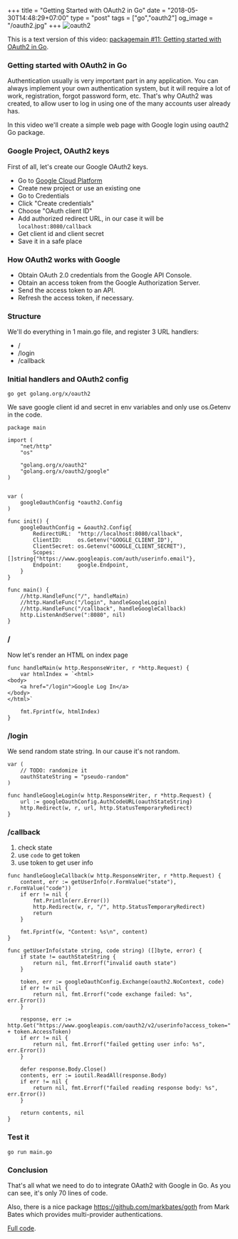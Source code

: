 +++
title = "Getting Started with OAuth2 in Go"
date = "2018-05-30T14:48:29+07:00"
type = "post"
tags = ["go","oauth2"]
og_image = "/oauth2.jpg"
+++
![oauth2](/oauth2.jpg)

This is a text version of this video: [packagemain #11: Getting started with OAuth2 in Go](https://youtu.be/OdyXIi6DGYw).

### Getting started with OAuth2 in Go

Authentication usually is very important part in any application. You can always implement your own authentication system, but it will require a lot of work, registration, forgot password form, etc. That's why OAuth2 was created, to allow user to log in using one of the many accounts user already has.

In this video we'll create a simple web page with Google login using oauth2 Go package.

### Google Project, OAuth2 keys

First of all, let's create our Google OAuth2 keys.

 - Go to [Google Cloud Platform](https://console.developers.google.com/)
 - Create new project or use an existing one
 - Go to Credentials
 - Click "Create credentials"
 - Choose "OAuth client ID"
 - Add authorized redirect URL, in our case it will be `localhost:8080/callback`
 - Get client id and client secret
 - Save it in a safe place

### How OAuth2 works with Google

 - Obtain OAuth 2.0 credentials from the Google API Console.
 - Obtain an access token from the Google Authorization Server.
 - Send the access token to an API.
 - Refresh the access token, if necessary.

### Structure

We'll do everything in 1 main.go file, and register 3 URL handlers:
 - /
 - /login
 - /callback

### Initial handlers and OAuth2 config

```
go get golang.org/x/oauth2
```

We save google client id and secret in env variables and only use os.Getenv in the code.

```
package main

import (
	"net/http"
	"os"

	"golang.org/x/oauth2"
	"golang.org/x/oauth2/google"
)


var (
	googleOauthConfig *oauth2.Config
)

func init() {
	googleOauthConfig = &oauth2.Config{
		RedirectURL:  "http://localhost:8080/callback",
		ClientID:     os.Getenv("GOOGLE_CLIENT_ID"),
		ClientSecret: os.Getenv("GOOGLE_CLIENT_SECRET"),
		Scopes:       []string{"https://www.googleapis.com/auth/userinfo.email"},
		Endpoint:     google.Endpoint,
	}
}

func main() {
	//http.HandleFunc("/", handleMain)
	//http.HandleFunc("/login", handleGoogleLogin)
	//http.HandleFunc("/callback", handleGoogleCallback)
	http.ListenAndServe(":8080", nil)
}
```

### /

Now let's render an HTML on index page

```
func handleMain(w http.ResponseWriter, r *http.Request) {
	var htmlIndex = `<html>
<body>
	<a href="/login">Google Log In</a>
</body>
</html>`

	fmt.Fprintf(w, htmlIndex)
}
```

### /login

We send random state string. In our cause it's not random.

```
var (
	// TODO: randomize it
	oauthStateString = "pseudo-random"
)

func handleGoogleLogin(w http.ResponseWriter, r *http.Request) {
	url := googleOauthConfig.AuthCodeURL(oauthStateString)
	http.Redirect(w, r, url, http.StatusTemporaryRedirect)
}
```

### /callback

1. check state
2. use `code` to get token
3. use token to get user info

```
func handleGoogleCallback(w http.ResponseWriter, r *http.Request) {
	content, err := getUserInfo(r.FormValue("state"), r.FormValue("code"))
	if err != nil {
		fmt.Println(err.Error())
		http.Redirect(w, r, "/", http.StatusTemporaryRedirect)
		return
	}

	fmt.Fprintf(w, "Content: %s\n", content)
}

func getUserInfo(state string, code string) ([]byte, error) {
	if state != oauthStateString {
		return nil, fmt.Errorf("invalid oauth state")
	}

	token, err := googleOauthConfig.Exchange(oauth2.NoContext, code)
	if err != nil {
		return nil, fmt.Errorf("code exchange failed: %s", err.Error())
	}

	response, err := http.Get("https://www.googleapis.com/oauth2/v2/userinfo?access_token=" + token.AccessToken)
	if err != nil {
		return nil, fmt.Errorf("failed getting user info: %s", err.Error())
	}

	defer response.Body.Close()
	contents, err := ioutil.ReadAll(response.Body)
	if err != nil {
		return nil, fmt.Errorf("failed reading response body: %s", err.Error())
	}

	return contents, nil
}
```

### Test it

```
go run main.go
```

### Conclusion

That's all what we need to do to integrate OAath2 with Google in Go. As you can see, it's only 70 lines of code.

Also, there is a nice package https://github.com/markbates/goth from Mark Bates which provides multi-provider authentications.

[Full code](https://github.com/plutov/packagemain/tree/master/11-oauth2).